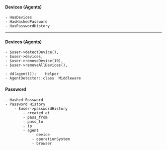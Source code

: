 #### Devices (Agents)
    - HasDevices
    - HasHashedPassword
    - HasPasswordHistory
<hr>

#### Devices (Agents)
    - $user->detectDevice(),
    - $user->devices,
    - $user->removeDevice(19),
    - $user->removeAllDevices(),
    
    - dd(agent());    Helper
    - AgentDetector::class  Middleware


#### Password
    - Hashed Password
    - Password History
        - $user->passwordHistory
            - created_at
            - pass_from
            - pass_to
            - ip
            - agent
                - device
                - operationSystem
                - browser
        
